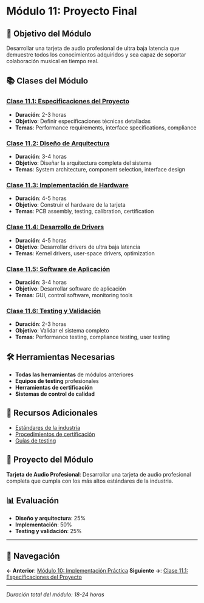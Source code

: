 # Módulo 11: Proyecto Final

## 🎯 Objetivo del Módulo
Desarrollar una tarjeta de audio profesional de ultra baja latencia que demuestre todos los conocimientos adquiridos y sea capaz de soportar colaboración musical en tiempo real.

## 📚 Clases del Módulo

### [Clase 11.1: Especificaciones del Proyecto](clase-11-1-especificaciones-proyecto.md)
- **Duración**: 2-3 horas
- **Objetivo**: Definir especificaciones técnicas detalladas
- **Temas**: Performance requirements, interface specifications, compliance

### [Clase 11.2: Diseño de Arquitectura](clase-11-2-diseno-arquitectura.md)
- **Duración**: 3-4 horas
- **Objetivo**: Diseñar la arquitectura completa del sistema
- **Temas**: System architecture, component selection, interface design

### [Clase 11.3: Implementación de Hardware](clase-11-3-implementacion-hardware.md)
- **Duración**: 4-5 horas
- **Objetivo**: Construir el hardware de la tarjeta
- **Temas**: PCB assembly, testing, calibration, certification

### [Clase 11.4: Desarrollo de Drivers](clase-11-4-desarrollo-drivers.md)
- **Duración**: 4-5 horas
- **Objetivo**: Desarrollar drivers de ultra baja latencia
- **Temas**: Kernel drivers, user-space drivers, optimization

### [Clase 11.5: Software de Aplicación](clase-11-5-software-aplicacion.md)
- **Duración**: 3-4 horas
- **Objetivo**: Desarrollar software de aplicación
- **Temas**: GUI, control software, monitoring tools

### [Clase 11.6: Testing y Validación](clase-11-6-testing-validacion.md)
- **Duración**: 2-3 horas
- **Objetivo**: Validar el sistema completo
- **Temas**: Performance testing, compliance testing, user testing

## 🛠️ Herramientas Necesarias
- **Todas las herramientas** de módulos anteriores
- **Equipos de testing** profesionales
- **Herramientas de certificación**
- **Sistemas de control de calidad**

## 📖 Recursos Adicionales
- [Estándares de la industria](recursos/estandares-industria.md)
- [Procedimientos de certificación](recursos/procedimientos-certificacion.md)
- [Guías de testing](recursos/guias-testing.md)

## 🎯 Proyecto del Módulo
**Tarjeta de Audio Profesional**: Desarrollar una tarjeta de audio profesional completa que cumpla con los más altos estándares de la industria.

## 📊 Evaluación
- **Diseño y arquitectura**: 25%
- **Implementación**: 50%
- **Testing y validación**: 25%

---

## 🚀 Navegación

**← Anterior**: [Módulo 10: Implementación Práctica](../modulo-10-implementacion-practica/README.md)
**Siguiente →**: [Clase 11.1: Especificaciones del Proyecto](clase-11-1-especificaciones-proyecto.md)

---

*Duración total del módulo: 18-24 horas*
